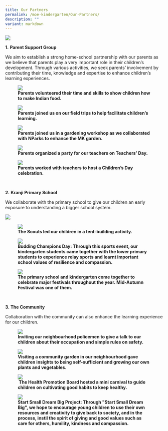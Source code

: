 ```yaml
---
title: Our Partners
permalink: /moe-kindergarten/Our-Partners/
description: ""
variant: markdown
---
```

![](/images/MOE%20Kindergarten/Our%20Partners/P1.png)  

**1.**&nbsp;**Parent Support Group**

We aim to establish a strong home-school partnership with our parents as we believe that parents play a very important role in their children’s development. Through various activities, we seek parents’ involvement by contributing their time, knowledge and expertise to enhance children’s learning experiences.&nbsp;&nbsp;



<figure>

<img src="/images/MOE%20Kindergarten/Our%20Partners/P2.jpg">

<figcaption> <strong> Parents volunteered their time and skills to show children how to make Indian food. </strong> </figcaption>

</figure>


<figure>

<img src="/images/MOE%20Kindergarten/Our%20Partners/P3.jpg">

<figcaption> <strong> Parents joined us on our field trips to help facilitate children’s learning. </strong> </figcaption>

</figure>

<figure>

<img src="/images/MOE%20Kindergarten/Our%20Partners/P4.jpg">

<figcaption> <strong> Parents joined us in a gardening workshop as we collaborated with NParks to enhance the MK garden. </strong> </figcaption>

</figure>

<figure>

<img src="/images/MOE%20Kindergarten/Our%20Partners/P5.png">

<figcaption> <strong> Parents organized a party for our teachers on Teachers’ Day. </strong> </figcaption>

</figure>

<figure>

<img src="/images/MOE%20Kindergarten/Our%20Partners/P6.jpg">

<figcaption> <strong> Parents worked with teachers to host a Children’s Day celebration. </strong> </figcaption>

</figure>
&nbsp;

**2.**&nbsp;**Kranji Primary School**

We collaborate with the primary school to give our children an early exposure to understanding a bigger school system.&nbsp;

![](/images/MOE%20Kindergarten/Our%20Partners/P7.png)  



  

  

  

 <figure>

<img src="/images/MOE%20Kindergarten/Our%20Partners/P8.jpg">

<figcaption> <strong> The Scouts led our children in a tent-building activity. </strong> </figcaption>

</figure>

<figure>

<img src="/images/MOE%20Kindergarten/Our%20Partners/P9.jpg">

<figcaption> <strong> Budding Champions Day:&nbsp;Through this sports event, our kindergarten students came together with the lower primary students to experience relay sports and learnt important school values of resilience and compassion. </strong> </figcaption>

</figure>

<figure>

<img src="/images/MOE%20Kindergarten/Our%20Partners/P10.jpg">

<figcaption> <strong> The primary school and kindergarten come together to celebrate major festivals throughout the year.&nbsp;Mid-Autumn Festival was one of them. </strong> </figcaption>

</figure>&nbsp; &nbsp;

  

**3.&nbsp;The Community**

Collaboration with the community can also enhance the learning experience for our children.

<figure>

<img src="/images/MOE%20Kindergarten/Our%20Partners/P11.jpg">

<figcaption> <strong> Inviting our neighbourhood policemen to give a talk to our children about their occupation and simple rules on safety. </strong> </figcaption>

</figure>

<figure>

<img src="/images/MOE%20Kindergarten/Our%20Partners/P12.jpg">

<figcaption> <strong> Visiting a community garden in our neighbourhood gave children insights to being self-sufficient and growing our own plants and vegetables. </strong> </figcaption>

</figure>

<figure>

<img src="/images/MOE%20Kindergarten/Our%20Partners/P13.jpg">

<figcaption> <strong> &nbsp;The Health Promotion Board hosted a mini carnival to guide children on cultivating good habits to keep healthy. </strong> </figcaption>

</figure>

<figure>

<img src="/images/MOE%20Kindergarten/Our%20Partners/P14.jpg">

<figcaption> <strong> Start Small Dream Big Project: Through "Start Small Dream Big", we hope to encourage young children to use their own resources and creativity to give back to society, and in the process, instil the spirit of giving and good values such as care for others, humility, kindness and compassion.&nbsp;

 </strong> </figcaption>

</figure>